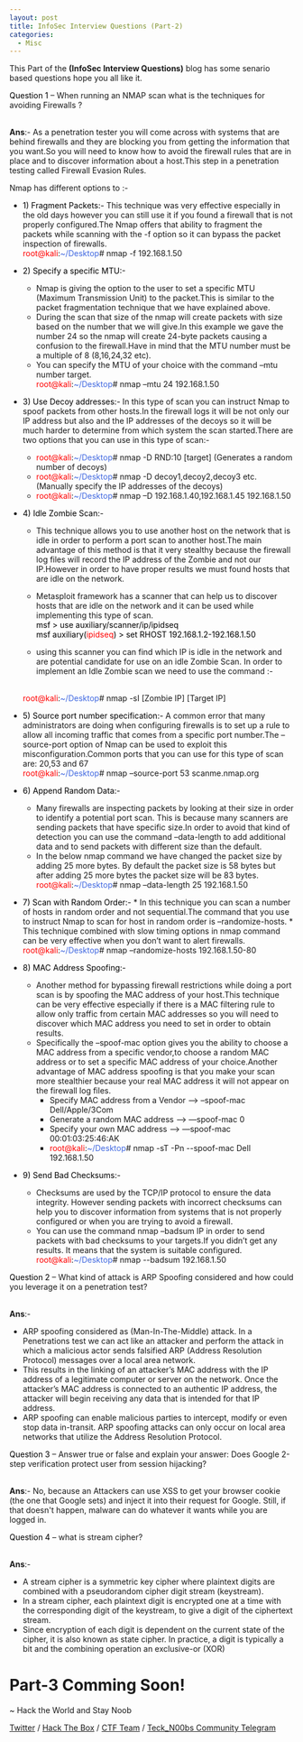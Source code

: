 ```yaml
---
layout: post
title: InfoSec Interview Questions (Part-2)
categories:
  - Misc
---
```


This Part of the **(InfoSec Interview Questions)** blog has some senario based questions hope you all like it.

<p Class="message">
  <font color="Black">Question 1</font> – When running an NMAP scan what is the techniques for avoiding Firewalls ?
</p>

<br>**Ans**:- As a penetration tester you will come across with systems that are behind firewalls and they are blocking you from getting the information that you want.So you will need to know how to avoid the firewall rules that are in place and to discover information about a host.This step in a penetration testing called Firewall Evasion Rules.
<p>Nmap has different options to :-</p>
  
  * <font color="Black">1)  Fragment Packets:-</font> 
    This technique was very effective especially in the old days however you can still use it if you found a firewall that is not properly configured.The Nmap offers that ability to fragment the packets while scanning with the -f option so it can bypass the packet inspection of firewalls.
  <br><font color="red">root@kali</font>:<font color="RoyalBlue">~/Desktop</font># nmap -f 192.168.1.50
  
  * <font color="Black">2)	Specify a specific MTU:-</font>
    * Nmap is giving the option to the user to set a specific MTU (Maximum Transmission Unit) to the packet.This is similar to the packet fragmentation technique that we have explained above.
    * During the scan that size of the nmap will create packets with size based on the number that we will give.In this example we gave the number 24 so the nmap will create 24-byte packets causing a confusion to the firewall.Have in mind that the MTU number must be a multiple of 8 (8,16,24,32 etc).  
    * You can specify the MTU of your choice with the command –mtu number target.
  <br><font color="red">root@kali</font>:<font color="RoyalBlue">~/Desktop</font># nmap –mtu 24 192.168.1.50
  
  * <font color="Black">3)	Use Decoy addresses:-</font>
  In this type of scan you can instruct Nmap to spoof packets from other hosts.In the firewall logs it will be not only our IP address but also and the IP addresses of the decoys so it will be much harder to determine from which system the scan started.There are two options that you can use in this type of scan:-
    * <font color="red">root@kali</font>:<font color="RoyalBlue">~/Desktop</font># nmap -D RND:10 [target] (Generates a random number of decoys)
    * <font color="red">root@kali</font>:<font color="RoyalBlue">~/Desktop</font># nmap -D decoy1,decoy2,decoy3 etc. (Manually specify the IP addresses of the decoys)
    * <font color="red">root@kali</font>:<font color="RoyalBlue">~/Desktop</font># nmap –D 192.168.1.40,192.168.1.45 192.168.1.50
    
  * <font color="Black">4)	Idle Zombie Scan:-</font>
    
    * This technique allows you to use another host on the network that is idle in order to perform a port scan to another host.The main advantage of this method is that it very stealthy because the firewall log files will record the IP address of the Zombie and not our IP.However in order to have proper results we must found hosts that are idle on the network.
    
    * Metasploit framework has a scanner that can help us to discover hosts that are idle on the network and it can be used while implementing this type of scan.
    <br><font color="Black">msf > use auxiliary/scanner/ip/ipidseq</font>
    <br><font color="Black">msf auxiliary(<font color="red">ipidseq</font>) > set RHOST 192.168.1.2-192.168.1.50</font>
    
    * using this scanner you can find which IP is idle in the network and are potential candidate for use on an idle Zombie Scan. In order to implement an Idle Zombie scan we need to use the command :-
    
    <br><font color="red">root@kali</font>:<font color="RoyalBlue">~/Desktop</font># nmap -sI [Zombie IP] [Target IP]
  
  * <font color="Black">5)	Source port number specification:-</font>
    A common error that many administrators are doing when configuring firewalls is to set up a rule to allow all incoming traffic that comes from a specific port number.The –source-port option of Nmap can be used to exploit this misconfiguration.Common ports that you can use for this type of scan are: 20,53 and 67
    <br><font color="red">root@kali</font>:<font color="RoyalBlue">~/Desktop</font># nmap –source-port 53 scanme.nmap.org
  
  * <font color="Black">6)	Append Random Data:- </font>
    * Many firewalls are inspecting packets by looking at their size in order to identify a potential port scan. This is because many scanners are sending packets that have specific size.In order to avoid that kind of detection you can use the command –data-length to add additional data and to send packets with different size than the default. 
    * In the below nmap command we have changed the packet size by adding 25 more bytes. By default the packet size is 58 bytes but after adding 25 more bytes the packet size will be 83 bytes.
    <br><font color="red">root@kali</font>:<font color="RoyalBlue">~/Desktop</font># nmap –data-length 25 192.168.1.50
  
  *  <font color="Black">7)	Scan with Random Order:-</font>
    * In this technique you can scan a number of hosts in random order and not sequential.The command that you use to instruct Nmap to scan for host in random order is –randomize-hosts.
    * This technique combined with slow timing options in nmap command can be very effective when you don’t want to alert firewalls.
    <br><font color="red">root@kali</font>:<font color="RoyalBlue">~/Desktop</font># nmap –randomize-hosts 192.168.1.50-80
  
  * <font color="Black">8)	MAC Address Spoofing:-</font>
    * Another method for bypassing firewall restrictions while doing a port scan is by spoofing the MAC address of your host.This technique can be very effective especially if there is a MAC filtering rule to allow only traffic from certain MAC addresses so you will need to discover which MAC address you need to set in order to obtain results.
    * Specifically the –spoof-mac option gives you the ability to choose a MAC address from a specific vendor,to choose a random MAC address or to set a specific MAC address of your choice.Another advantage of MAC address spoofing is that you make your scan more stealthier because your real MAC address it will not appear on the firewall log files.
      * Specify MAC address from a Vendor —-> –spoof-mac Dell/Apple/3Com
      * Generate a random MAC address —-> —spoof-mac 0
      * Specify your own MAC address —-> —spoof-mac 00:01:03:25:46:AK
      * <font color="red">root@kali</font>:<font color="RoyalBlue">~/Desktop</font># nmap -sT -Pn --spoof-mac Dell 192.168.1.50
  
  * <font color="Black">9)	Send Bad Checksums:-</font>
    * Checksums are used by the TCP/IP protocol to ensure the data integrity. However sending packets with incorrect checksums can help you to discover information from systems that is not properly configured or when you are trying to avoid a firewall.
    * You can use the command nmap –badsum IP in order to send packets with bad checksums to your targets.If you didn’t get any results. It means that the system is suitable configured.
    <font color="red">root@kali</font>:<font color="RoyalBlue">~/Desktop</font># nmap --badsum 192.168.1.50
  
  
<p Class="message">
  <font color="Black">Question 2</font> – What kind of attack is ARP Spoofing considered and how could you leverage it on a penetration test?
</p>

<br>**Ans**:- 
  * ARP spoofing considered as (Man-In-The-Middle) attack. In a Penetrations test we can act like an attacker and perform the attack in which a malicious actor sends falsified ARP (Address Resolution Protocol) messages over a local area network.
  * This results in the linking of an attacker’s MAC address with the IP address of a legitimate computer or server on the network. Once the attacker’s MAC address is connected to an authentic IP address, the attacker will begin receiving any data that is intended for that IP address.
  * ARP spoofing can enable malicious parties to intercept, modify or even stop data in-transit. ARP spoofing attacks can only occur on local area networks that utilize the Address Resolution Protocol.
  
<p Class="message">
  <font color="Black">Question 3</font> – Answer true or false and explain your answer: Does Google 2-step verification protect user from session hijacking?
</p>

<br>**Ans**:- No, because an Attackers can use XSS to get your browser cookie (the one that Google sets) and inject it into their request for Google. Still, if that doesn't happen, malware can do whatever it wants while you are logged in.

<p Class="message">
  <font color="Black">Question 4</font> – what is stream cipher?
</p>

<br>**Ans**:- 
  * A stream cipher is a symmetric key cipher where plaintext digits are combined with a pseudorandom cipher digit stream (keystream).
  * In a stream cipher, each plaintext digit is encrypted one at a time with the corresponding digit of the keystream, to give a digit of the ciphertext stream. 
  * Since encryption of each digit is dependent on the current state of the cipher, it is also known as state cipher. In practice, a digit is typically a bit and the combining operation an exclusive-or (XOR)
  
<h1 Class="message">
  Part-3 Comming Soon!
</h1>

<p class="message">
  ~ Hack the World and Stay Noob
</p>

[Twitter](https://twitter.com/Teck__K2) / [Hack The Box](https://www.hackthebox.eu/profile/966) / [CTF Team](https://ctftime.org/team/20102) /
[Teck_N00bs Community Telegram](https://t.me/Teck_N00bs)

<script src="https://www.hackthebox.eu/badge/966"> </script>
  
    
    
    
    
    
    
    
